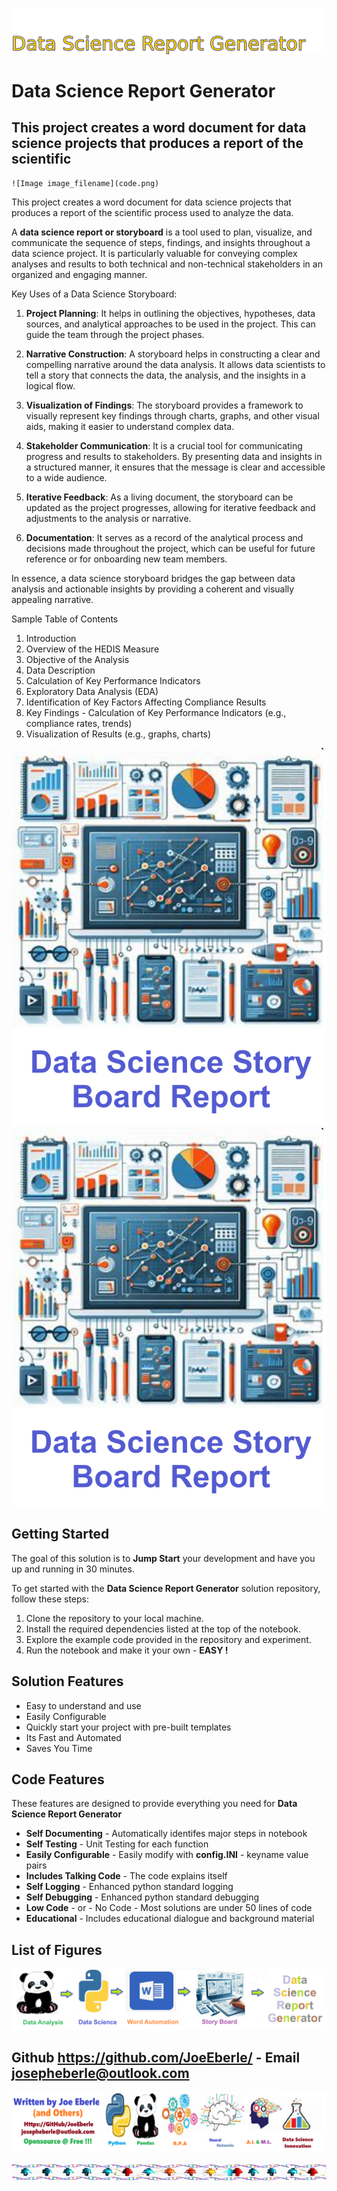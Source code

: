 ![Image image_filename](solution_sign.png)
    
# Data Science Report Generator 

## This project creates a word document for data science projects that produces a report of the scientific 

    ![Image image_filename](code.png)
This project creates a word document for data science projects that produces a report of the scientific process used to analyze the data. 

A **data science report or storyboard** is a tool used to plan, visualize, and communicate the sequence of steps,
findings, and insights throughout a data science project. It is particularly valuable for conveying complex
analyses and results to both technical and non-technical stakeholders in an organized and engaging manner.

Key Uses of a Data Science Storyboard:
1. **Project Planning**: It helps in outlining the objectives, hypotheses, data sources, and analytical approaches to be used in the project. This can guide the team through the project phases.

2. **Narrative Construction**: A storyboard helps in constructing a clear and compelling narrative around the data analysis. It allows data scientists to tell a story that connects the data, the analysis, and the insights in a logical flow.

3. **Visualization of Findings**: The storyboard provides a framework to visually represent key findings through charts, graphs, and other visual aids, making it easier to understand complex data.

4. **Stakeholder Communication**: It is a crucial tool for communicating progress and results to stakeholders. By presenting data and insights in a structured manner, it ensures that the message is clear and accessible to a wide audience.

5. **Iterative Feedback**: As a living document, the storyboard can be updated as the project progresses, allowing for iterative feedback and adjustments to the analysis or narrative.

6. **Documentation**: It serves as a record of the analytical process and decisions made throughout the project, which can be useful for future reference or for onboarding new team members.

In essence, a data science storyboard bridges the gap between data analysis and actionable insights by providing a coherent and visually appealing narrative.

Sample Table of Contents
1. Introduction
2. Overview of the HEDIS Measure
3. Objective of the Analysis
4. Data Description
5. Calculation of Key Performance Indicators
6. Exploratory Data Analysis (EDA)
7. Identification of Key Factors Affecting Compliance Results
8. Key Findings - Calculation of Key Performance Indicators (e.g., compliance rates, trends)
9. Visualization of Results (e.g., graphs, charts)

![Image image_filename](code.png)![Image image_filename](sample.png)
## Getting Started

The goal of this solution is to **Jump Start** your development and have you up and running in 30 minutes. 

To get started with the **Data Science Report Generator** solution repository, follow these steps:
1. Clone the repository to your local machine.
2. Install the required dependencies listed at the top of the notebook.
3. Explore the example code provided in the repository and experiment.
4. Run the notebook and make it your own - **EASY !**
    
## Solution Features

- Easy to understand and use  
- Easily Configurable 
- Quickly start your project with pre-built templates
- Its Fast and Automated
- Saves You Time 


## Code Features

These features are designed to provide everything you need for **Data Science Report Generator** 

- **Self Documenting** - Automatically identifes major steps in notebook 
- **Self Testing** - Unit Testing for each function
- **Easily Configurable** - Easily modify with **config.INI** - keyname value pairs
- **Includes Talking Code** - The code explains itself 
- **Self Logging** - Enhanced python standard logging   
- **Self Debugging** - Enhanced python standard debugging
- **Low Code** - or - No Code  - Most solutions are under 50 lines of code
- **Educational** - Includes educational dialogue and background material

    
## List of Figures
 ![additional_image](data_science_report_generator.png)  <br>
    

## Github https://github.com/JoeEberle/ - Email  josepheberle@outlook.com 
    
![Developer](developer.png)

![Brand](brand.png)
    